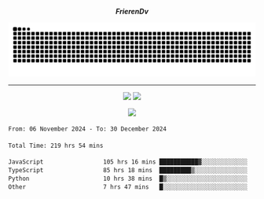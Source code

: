 ***<p align="center">FrierenDv</p>***

<div align="center">
  <picture>
      <source
    media="(prefers-color-scheme: dark)"
      srcset="https://raw.githubusercontent.com/platane/snk/output/github-contribution-grid-snake-dark.svg"
      />
    <source
      media="(prefers-color-scheme: light)"
      srcset="https://raw.githubusercontent.com/xct007/xct007/output/github-contribution-grid-snake.svg"
      />
    <img
      alt="Snake"
      src="https://raw.githubusercontent.com/xct007/xct007/output/github-contribution-grid-snake.svg"
      />
  </picture>

</div>

___
<p align="center">
  <img src="https://readme-stats-blush-eta.vercel.app/api/top-langs/?username=xct007&layout=compact" />
  <img src="https://readme-stats-blush-eta.vercel.app/api?username=xct007&show_icons=true&theme=transparent&hide_title=true&include_all_commits=true" />
</p>

<p align="center">
  <img src="https://github-profile-trophy.vercel.app/?username=xct007&theme=light&margin-w=15" />
</p>
<!--START_SECTION:waka-->

```txt
From: 06 November 2024 - To: 30 December 2024

Total Time: 219 hrs 54 mins

JavaScript                 105 hrs 16 mins ███████████▓░░░░░░░░░░░░░   46.24 %
TypeScript                 85 hrs 18 mins  █████████▒░░░░░░░░░░░░░░░   37.47 %
Python                     10 hrs 38 mins  █▒░░░░░░░░░░░░░░░░░░░░░░░   04.67 %
Other                      7 hrs 47 mins   █░░░░░░░░░░░░░░░░░░░░░░░░   03.42 %
```

<!--END_SECTION:waka-->
